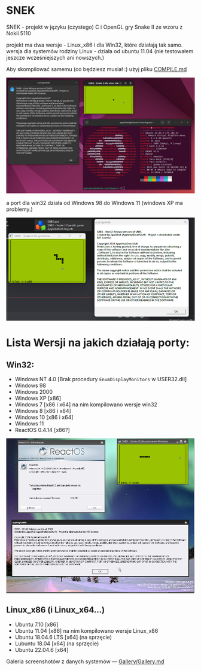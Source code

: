 # SNEK

SNEK - projekt w języku (czystego) C i OpenGL gry Snake II ze wzoru z Nokii 5110

projekt ma dwa wersje - Linux_x86 i dla Win32, które działają tak samo.
wersja dla systemów rodziny Linux - działa od ubuntu 11.04 (nie testowałem jeszcze wcześniejszych ani nowszych.)

Aby skompilować samemu (co będziesz musiał :) użyj pliku <a href="https://github.com/ApplehatDot/SNEK/blob/main/docs%2FCOMPILE.md">COMPILE.md</a>

<img src="source/images/readme-2.png">

a port dla win32 działa od Windows 98 do Windows 11 (windows XP ma problemy.)

<img src="source/images/readme-1.png">

# Lista Wersji na jakich działają porty:
## Win32:
- Windows NT 4.0 [Brak procedury `EnumDisplayMonitors` w USER32.dll]
- Windows 98
- Windows 2000
- Windows XP [x86]
- Windows 7 [x86 i x64] na nim kompilowano wersje win32
- Windows 8 [x86 i x64]
- Windows 10 [x86 i x64]
- Windows 11
- ReactOS 0.4.14 [x86?]
<img src="source/images/reactOS.png">

## Linux_x86 (i Linux_x64...)
- Ubuntu 7.10 [x86]
- Ubuntu 11.04 [x86] na nim kompilowano wersje Linux_x86
- Ubuntu 18.04.6 LTS [x64] (na sprzęcie)
- Lubuntu 18.04 [x64] (na sprzęcie)
- Ubuntu 22.04.6 [x64]

Galeria screenshotów z danych systemów — <a href="https://github.com/ApplehatDot/SNEK/blob/main/Gallery%2FGallery.md">Gallery/Gallery.md</a>

